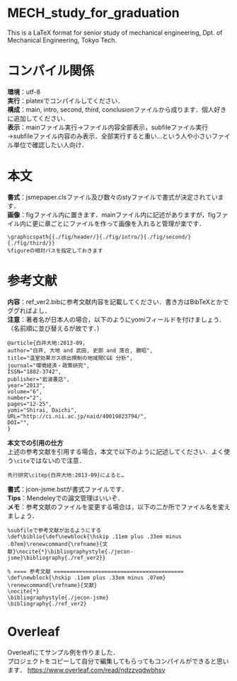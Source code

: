 # MECH_study_for_graduation
This is a LaTeX format for senior study of mechanical engineering, Dpt. of Mechanical Engineering, Tokyo Tech.
# コンパイル関係  
**環境**：utf-8  
**実行**：platexでコンパイルしてください．  
**構成**：main, intro, second, third, conclusionファイルから成ります．個人好きに追加してください．  
**表示**：mainファイル実行→ファイル内容全部表示，subfileファイル実行→subfileファイル内容のみ表示．全部実行すると重い…という人や小さいファイル単位で確認したい人向け．  
# 本文  
**書式**：jsmepaper.clsファイル及び数々のstyファイルで書式が決定されています．  
**画像**：figファイル内に置きます．mainファイル内に記述がありますが，figファイル内に更に章ごとにファイルを作って画像を入れると管理が楽です．  
```
\graphicspath{{./fig/header/}{./fig/intro/}{./fig/second/}{./fig/third/}}
%figureの相対パスを指定しておきます
```
# 参考文献  
**内容**：ref_ver2.bibに参考文献内容を記載してください．書き方はBibTeXとかでググればよし．  
**注意**：著者名が日本人の場合，以下のようにyomiフィールドを付けましょう．（名前順に並び替えるが故です．）  
```
@article{白井大地:2013-09,
author="白井, 大地 and 武田, 史郎 and 落合, 勝昭",
title="温室効果ガス排出規制の地域間CGE 分析",
journal="環境経済・政策研究",
ISSN="1882-3742",
publisher="岩波書店",
year="2013",
volume="6",
number="2",
pages="12-25",
yomi="Shirai, Daichi",
URL="http://ci.nii.ac.jp/naid/40019823794/",
DOI="",
}
```
**本文での引用の仕方**  
上述の参考文献を引用する場合，本文で以下のように記述してください．よく使う```\cite```ではないので注意．  
```
先行研究\citep{白井大地:2013-09}によると…
```
**書式**：jcon-jsme.bstが書式ファイルです．  
**Tips**：Mendeleyでの論文管理はいいぞ．  
**メモ**：参考文献のファイルを変更する場合は，以下の二か所でファイル名を変えましょう．  
```
%subfileで参考文献が出るようにする
\def\biblio{\def\newblock{\hskip .11em plus .33em minus .07em}\renewcommand{\refname}{文献}\nocite{*}\bibliographystyle{./jecon-jsme}\bibliography{./ref_ver2}}
```
```
% ==== 参考文献 =========================================
\def\newblock{\hskip .11em plus .33em minus .07em}
\renewcommand{\refname}{文献}
\nocite{*}
\bibliographystyle{./jecon-jsme}
\bibliography{./ref_ver2}
```
# Overleaf  
Overleafにてサンプル例を作りました．  
プロジェクトをコピーして自分で編集してもらってもコンパイルができると思います．
<https://www.overleaf.com/read/ndzzvqdwbhsv>
